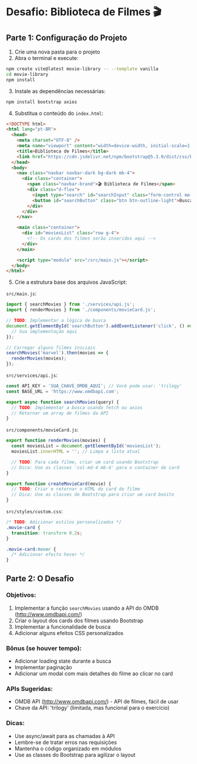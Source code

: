 # Desafio: Biblioteca de Filmes 🎬

## Parte 1: Configuração do Projeto

1. Crie uma nova pasta para o projeto
2. Abra o terminal e execute:
```bash
npm create vite@latest movie-library -- --template vanilla
cd movie-library
npm install
```

3. Instale as dependências necessárias:
```bash
npm install bootstrap axios
```

4. Substitua o conteúdo do `index.html`:
```html
<!DOCTYPE html>
<html lang="pt-BR">
  <head>
    <meta charset="UTF-8" />
    <meta name="viewport" content="width=device-width, initial-scale=1.0" />
    <title>Biblioteca de Filmes</title>
    <link href="https://cdn.jsdelivr.net/npm/bootstrap@5.3.0/dist/css/bootstrap.min.css" rel="stylesheet">
  </head>
  <body>
    <nav class="navbar navbar-dark bg-dark mb-4">
      <div class="container">
        <span class="navbar-brand">🎬 Biblioteca de Filmes</span>
        <div class="d-flex">
          <input type="search" id="searchInput" class="form-control me-2" placeholder="Buscar filme...">
          <button id="searchButton" class="btn btn-outline-light">Buscar</button>
        </div>
      </div>
    </nav>

    <main class="container">
      <div id="moviesList" class="row g-4">
        <!-- Os cards dos filmes serão inseridos aqui -->
      </div>
    </main>

    <script type="module" src="/src/main.js"></script>
  </body>
</html>
```

5. Crie a estrutura base dos arquivos JavaScript:

`src/main.js`:
```javascript
import { searchMovies } from './services/api.js';
import { renderMovies } from './components/movieCard.js';

// TODO: Implementar a lógica de busca
document.getElementById('searchButton').addEventListener('click', () => {
  // Sua implementação aqui
});

// Carregar alguns filmes iniciais
searchMovies('marvel').then(movies => {
  renderMovies(movies);
});
```

`src/services/api.js`:
```javascript
const API_KEY = 'SUA_CHAVE_OMDB_AQUI'; // Você pode usar: 'trilogy'
const BASE_URL = 'https://www.omdbapi.com';

export async function searchMovies(query) {
  // TODO: Implementar a busca usando fetch ou axios
  // Retornar um array de filmes da API
}
```

`src/components/movieCard.js`:
```javascript
export function renderMovies(movies) {
  const moviesList = document.getElementById('moviesList');
  moviesList.innerHTML = ''; // Limpa a lista atual

  // TODO: Para cada filme, criar um card usando Bootstrap
  // Dica: Use as classes 'col-md-4 mb-4' para o container do card
}

export function createMovieCard(movie) {
  // TODO: Criar e retornar o HTML do card do filme
  // Dica: Use as classes do Bootstrap para criar um card bonito
}
```

`src/styles/custom.css`:
```css
/* TODO: Adicionar estilos personalizados */
.movie-card {
  transition: transform 0.2s;
}

.movie-card:hover {
  /* Adicionar efeito hover */
}
```

## Parte 2: O Desafio

### Objetivos:
1. Implementar a função `searchMovies` usando a API do OMDB (http://www.omdbapi.com/)
2. Criar o layout dos cards dos filmes usando Bootstrap
3. Implementar a funcionalidade de busca
4. Adicionar alguns efeitos CSS personalizados

### Bônus (se houver tempo):
- Adicionar loading state durante a busca
- Implementar paginação
- Adicionar um modal com mais detalhes do filme ao clicar no card

### APIs Sugeridas:
- OMDB API (http://www.omdbapi.com/) - API de filmes, fácil de usar
- Chave da API: 'trilogy' (limitada, mas funcional para o exercício)

### Dicas:
- Use async/await para as chamadas à API
- Lembre-se de tratar erros nas requisições
- Mantenha o código organizado em módulos
- Use as classes do Bootstrap para agilizar o layout
